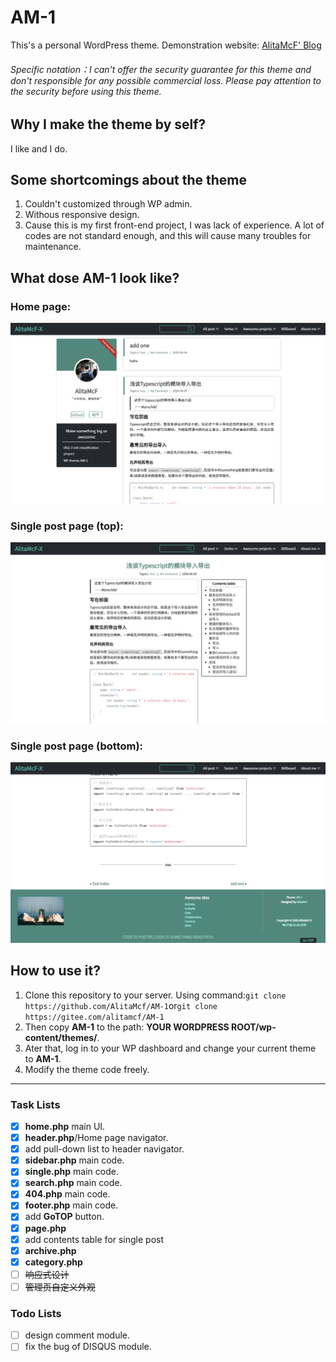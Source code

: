 # AM-1
This's a personal WordPress theme. Demonstration website: [AlitaMcF' Blog](https://shaunfong.com)
###### Specific notation：I can't offer the security guarantee for this theme and don't responsible for any possible commercial loss. Please pay attention to the security before using this theme.

## Why I make the theme by self?
I like and I do.

## Some shortcomings about the theme
1. Couldn't customized through WP admin.
2. Withous responsive design.
3. Cause this is my first front-end project, I was lack of experience. A lot of codes are not standard enough, and this will cause many troubles for maintenance.

## What dose AM-1 look like?
### Home page:
![AM-1](screenshot.PNG)
### Single post page (top):
![head](img/top.png)
### Single post page (bottom):
![tail](img/bottom.png)

## How to use it?
1. Clone this repository to your server. Using command:`git clone https://github.com/AlitaMcf/AM-1`or`git clone https://gitee.com/alitamcf/AM-1`
2. Then copy **AM-1** to the path: **YOUR WORDPRESS ROOT/wp-content/themes/**. 
3. Ater that, log in to your WP dashboard and change your current theme to **AM-1**.
4. Modify the theme code freely.

****

### Task Lists
- [x] **home.php** main UI.
- [x] **header.php**/Home page navigator.
- [x] add pull-down list to header navigator.
- [x] **sidebar.php** main code.
- [x] **single.php** main code.
- [x] **search.php** main code.
- [x] **404.php** main code.
- [x] **footer.php** main code.
- [x] add **GoTOP** button.
- [x] **page.php**
- [x] add contents table for single post
- [x] **archive.php**
- [x] **category.php**
- [ ] ~~响应式设计~~
- [ ] ~~管理页自定义外观~~

### Todo Lists
- [ ] design comment module.
- [ ] fix the bug of DISQUS module.
